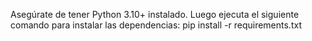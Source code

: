 Asegúrate de tener Python 3.10+ instalado. Luego ejecuta el siguiente comando para instalar las dependencias:
pip install -r requirements.txt
